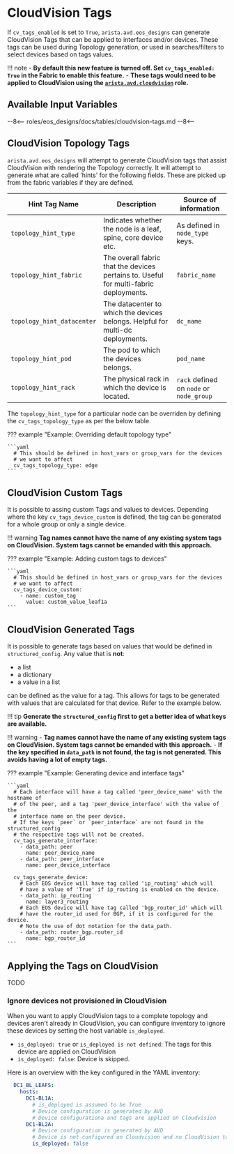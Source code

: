 <!--
  ~ Copyright (c) 2023-2024 Arista Networks, Inc.
  ~ Use of this source code is governed by the Apache License 2.0
  ~ that can be found in the LICENSE file.
  -->

# CloudVision Tags

If `cv_tags_enabled` is set to `True`, `arista.avd.eos_designs` can generate CloudVision Tags that can be applied to interfaces and/or devices. These tags can be used during Topology generation, or used in searches/filters to select devices based on tags values.

!!! note
    - **By default this new feature is turned off. Set `cv_tags_enabled: True` in the Fabric to enable this feature.**
    - **These tags would need to be applied to CloudVision using the [`arista.avd.cloudvision`](../../../cloudvision/README.md) role.**

## Available Input Variables

--8<--
roles/eos_designs/docs/tables/cloudvision-tags.md
--8<--

## CloudVision Topology Tags

`arista.avd.eos_designs` will attempt to generate CloudVision tags that assist CloudVision with rendering the Topology correctly.
It will attempt to generate what are called 'hints' for the following fields. These are picked up from the fabric variables if they are defined.

| Hint Tag Name | Description | Source of information |
| ---------- | ----------- |--------------------- |
| `topology_hint_type` | Indicates whether the node is a leaf, spine, core device etc. | As defined in `node_type` keys. |
| `topology_hint_fabric` | The overall fabric that the devices pertains to. Useful for multi-fabric deployments. | `fabric_name` |
| `topology_hint_datacenter` | The datacenter to which the devices belongs. Helpful for multi-dc deployments. | `dc_name` |
| `topology_hint_pod` | The pod to which the devices belongs. | `pod_name` |
| `topology_hint_rack` | The physical rack in which the device is located. | `rack` defined on `node` or `node_group` |

The `topology_hint_type` for a particular node can be overriden by defining the `cv_tags_topology_type` as per the below table.

??? example "Example: Overriding default topology type"

    ```yaml
      # This should be defined in host_vars or group_vars for the devices
      # we want to affect
      cv_tags_topology_type: edge
    ```

## CloudVision Custom Tags

It is possible to assing custom Tags and values to devices. Depending where the key `cv_tags_device_custom` is defined, the tag can be generated for a whole group or only a single device.

!!! warning
    **Tag names cannot have the name of any existing system tags on CloudVision. System tags cannot be emanded with this approach.**

??? example "Example: Adding custom tags to devices"

    ```yaml
      # This should be defined in host_vars or group_vars for the devices
      # we want to affect
      cv_tags_device_custom:
        - name: custom_tag
          value: custom_value_leaf1a
    ```

## CloudVision Generated Tags

It is possible to generate tags based on values that would be defined in `structured_config`. Any value that is **not**:

- a list
- a dictionary
- a value in a list

can be defined as the value for a tag. This allows for tags to be generated with values that are calculated for that device. Refer to the example below.

!!! tip
    **Generate the `structured_config` first to get a better idea of what keys are available.**

!!! warning
    - **Tag names cannot have the name of any existing system tags on CloudVision. System tags cannot be emanded with this approach.**
    - **If the key specified in `data_path` is not found, the tag is not generated. This avoids having a lot of empty tags.**

??? example "Example: Generating device and interface tags"

    ```yaml
      # Each interface will have a tag called 'peer_device_name' with the hostname of
      # of the peer, and a tag 'peer_device_interface' with the value of the
      # interface name on the peer device.
      # If the keys `peer` or `peer_interface` are not found in the structured_config
      # the respective tags will not be created.
      cv_tags_generate_interface:
        - data_path: peer
          name: peer_device_name
        - data_path: peer_interface
          name: peer_device_interface

      cv_tags_generate_device:
        # Each EOS device will have tag called 'ip_routing' which will
        # have a value of 'True' if ip_routing is enabled on the device.
        - data_path: ip_routing
          name: layer3_routing
        # Each EOS device will have tag called 'bgp_router_id' which will
        # have the router_id used for BGP, if it is configured for the device.
        # Note the use of dot notation for the data_path.
        - data_path: router_bgp.router_id
          name: bgp_router_id
    ```

## Applying the Tags on CloudVision

TODO

### Ignore devices not provisioned in CloudVision

When you want to apply CloudVision tags to a complete topology and devices aren't already in CloudVision, you can configure inventory to ignore these devices by setting the host variable `is_deployed`.

- `is_deployed: true` or `is_deployed is not defined`: The tags for this device are applied on CloudVision
- `is_deployed: false`: Device is skipped.

Here is an overview with the key configured in the YAML inventory:

```yaml
  DC1_BL_LEAFS:
    hosts:
      DC1-BL1A:
        # is_deployed is assumed to be True
        # Device configuration is generated by AVD
        # Device configurationa and tags are applied on Cloudvision
      DC1-BL2A:
        # Device configuration is generated by AVD
        # Device is not configured on Cloudvision and no CloudVision tags are applied.
        is_deployed: false
```
